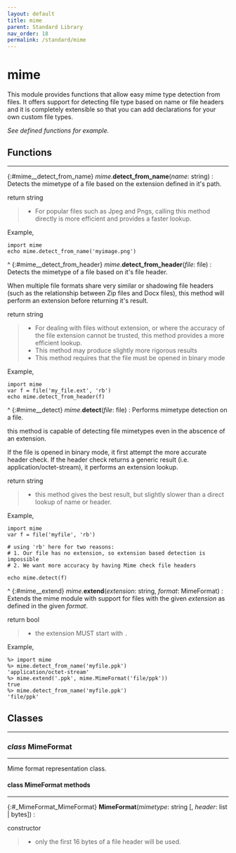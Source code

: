 ```yaml
---
layout: default
title: mime
parent: Standard Library
nav_order: 18
permalink: /standard/mime
---
```


# mime

This module provides functions that allow easy mime type detection from files. 
It offers support for detecting file type based on name or file headers and it 
is completely extensible so that you can add declarations for your own custom 
file types.

_See defined functions for example._



<h2>Functions</h2><hr>

{:#mime__detect_from_name} _mime_.**detect_from_name**(_name_: string)
: Detects the mimetype of a file based on the
  extension defined in it's path.
 
   <div class="cite"><span class="hint">return</span> <span>string</span></div>

  > - For popular files such as Jpeg and Pngs, calling this method directly is more efficient and provides a faster lookup.
  
  Example,
  
  ```blade
  import mime
  echo mime.detect_from_name('myimage.png')
  ```


^
{:#mime__detect_from_header} _mime_.**detect_from_header**(_file_: file)
: Detects the mimetype of a file based on it's file header.
 
  When multiple file formats share very similar or shadowing
  file headers (such as the relationship between Zip files and Docx files),
  this method will perform an extension before returning it's result.
 
   <div class="cite"><span class="hint">return</span> <span>string</span></div>

  > - For dealing with files without extension, or where the accuracy of the file extension cannot be trusted, this method provides a more efficient lookup.
  > - This method may produce slightly more rigorous results
  > - This method requires that the file must be opened in binary mode
  
  Example,
  
  ```blade
  import mime
  var f = file('my_file.ext', 'rb')
  echo mime.detect_from_header(f)
  ```


^
{:#mime__detect} _mime_.**detect**(_file_: file)
: Performs mimetype detection on a file.
  
  this method is capable of detecting file mimetypes even
  in the abscence of an extension.
 
  If the file is opened in binary mode, it first attempt the more
  accurate header check. If the header check returns a generic result 
  (i.e. application/octet-stream), it performs an extension lookup.
 
   <div class="cite"><span class="hint">return</span> <span>string</span></div>

  > - this method gives the best result, but slightly slower than a direct lookup of name or header.
  
  Example,
  
  ```blade
  import mime
  var f = file('myfile', 'rb')
  
  # using 'rb' here for two reasons: 
  # 1. Our file has no extension, so extension based detection is impossible
  # 2. We want more accuracy by having Mime check file headers
  
  echo mime.detect(f)
  ```


^
{:#mime__extend} _mime_.**extend**(_extension_: string, _format_: MimeFormat)
: Extends the mime module with support for files with the given _extension_ as 
  defined in the given _format_.
  
   <div class="cite"><span class="hint">return</span> <span>bool</span></div>

  > - the extension MUST start with `.`
  
  Example,
  
  ```blade-repl
  %> import mime
  %> mime.detect_from_name('myfile.ppk')
  'application/octet-stream'
  %> mime.extend('.ppk', mime.MimeFormat('file/ppk'))
  true
  %> mime.detect_from_name('myfile.ppk')
  'file/ppk'
  ```




<h2>Classes</h2><hr>



### _class_ MimeFormat 
---

Mime format representation class.


#### class MimeFormat methods
---

{:#_MimeFormat_MimeFormat} **MimeFormat**(_mimetype_: string [, _header_: list | bytes])
:  <div class="cite"><span class="hint">constructor</span> <span></span></div>

  > - only the first 16 bytes of a file header will be used.



